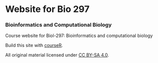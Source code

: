 # Website for Bio 297
### Bioinformatics and Computational Biology

Course website for Biol-297:  Bioinformatics and computational biology

Build this site with [courseR](https://github.com/whitwort/courseR).

All original material licensed under [CC BY-SA 4.0]("http://creativecommons.org/licenses/by-sa/4.0/").
